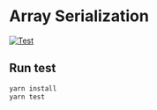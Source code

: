 # Array Serialization

[![Test](https://github.com/tuliren/array_serialization/actions/workflows/test.yaml/badge.svg)](https://github.com/tuliren/array_serialization/actions/workflows/test.yaml)

## Run test

```sh
yarn install
yarn test
```

